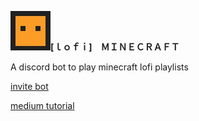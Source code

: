  
  
![logo](https://github.com/theusf/minecraft-lofi-music-discord-bot/blob/master/mine-lofi.jpg?raw=true)**[ｌｏｆｉ]　ＭＩＮＥＣＲＡＦＴ** 

A discord bot to play minecraft lofi playlists

[invite bot](https://discord.com/api/oauth2/authorize?client_id=724079626187702272&permissions=3156992&scope=bot)

[medium tutorial](https://medium.com/free-code-camp/how-to-create-a-music-bot-using-discord-js-4436f5f3f0f8)
